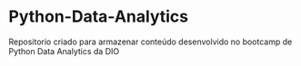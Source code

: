 # Python-Data-Analytics
Repositorio criado para armazenar conteúdo desenvolvido no bootcamp de Python Data Analytics da DIO
